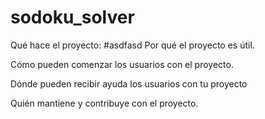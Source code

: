 # sodoku_solver
Qué hace el proyecto:
#asdfasd
Por qué el proyecto es útil.

Cómo pueden comenzar los usuarios con el proyecto.

Dónde pueden recibir ayuda los usuarios con tu proyecto

Quién mantiene y contribuye con el proyecto.
